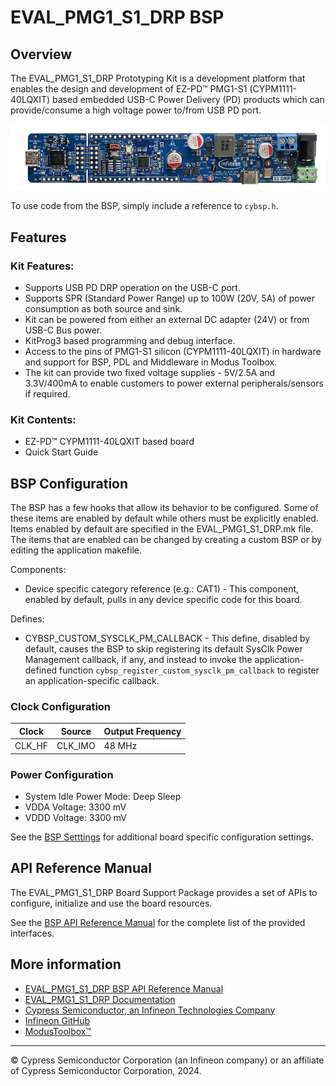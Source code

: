 # EVAL_PMG1_S1_DRP BSP

## Overview

The EVAL_PMG1_S1_DRP Prototyping Kit is a development platform that enables the design and development of EZ-PD™ PMG1-S1 (CYPM1111-40LQXIT) based  embedded USB-C Power Delivery (PD) products which can provide/consume a high voltage power to/from USB PD port.

![](docs/html/board.png)

To use code from the BSP, simply include a reference to `cybsp.h`.

## Features

### Kit Features:

* Supports USB PD DRP operation on the USB-C port.
* Supports SPR (Standard Power Range) up to 100W (20V, 5A) of power consumption as both source and sink.
* Kit can be powered from either an external DC adapter (24V) or from USB-C Bus power.
* KitProg3 based programming and debug interface.
* Access to the pins of PMG1-S1 silicon (CYPM1111-40LQXIT) in hardware and support for BSP, PDL and Middleware in Modus Toolbox.
* The kit can provide two fixed voltage supplies - 5V/2.5A and 3.3V/400mA to enable customers to power external peripherals/sensors if required.

### Kit Contents:

* EZ-PD™ CYPM1111-40LQXIT based board
* Quick Start Guide

## BSP Configuration

The BSP has a few hooks that allow its behavior to be configured. Some of these items are enabled by default while others must be explicitly enabled. Items enabled by default are specified in the EVAL_PMG1_S1_DRP.mk file. The items that are enabled can be changed by creating a custom BSP or by editing the application makefile.

Components:
* Device specific category reference (e.g.: CAT1) - This component, enabled by default, pulls in any device specific code for this board.

Defines:
* CYBSP_CUSTOM_SYSCLK_PM_CALLBACK - This define, disabled by default, causes the BSP to skip registering its default SysClk Power Management callback, if any, and instead to invoke the application-defined function `cybsp_register_custom_sysclk_pm_callback` to register an application-specific callback.

### Clock Configuration

| Clock    | Source    | Output Frequency |
|----------|-----------|------------------|
| CLK_HF   | CLK_IMO   | 48 MHz           |

### Power Configuration

* System Idle Power Mode: Deep Sleep
* VDDA Voltage: 3300 mV
* VDDD Voltage: 3300 mV

See the [BSP Setttings][settings] for additional board specific configuration settings.

## API Reference Manual

The EVAL_PMG1_S1_DRP Board Support Package provides a set of APIs to configure, initialize and use the board resources.

See the [BSP API Reference Manual][api] for the complete list of the provided interfaces.

## More information
* [EVAL_PMG1_S1_DRP BSP API Reference Manual][api]
* [EVAL_PMG1_S1_DRP Documentation](https://www.infineon.com/EVAL_PMG1_S1_DRP)
* [Cypress Semiconductor, an Infineon Technologies Company](http://www.cypress.com)
* [Infineon GitHub](https://github.com/infineon)
* [ModusToolbox™](https://www.cypress.com/products/modustoolbox-software-environment)

[api]: https://infineon.github.io/TARGET_EVAL_PMG1_S1_DRP/html/modules.html
[settings]: https://infineon.github.io/TARGET_EVAL_PMG1_S1_DRP/html/md_bsp_settings.html

---
© Cypress Semiconductor Corporation (an Infineon company) or an affiliate of Cypress Semiconductor Corporation, 2024.